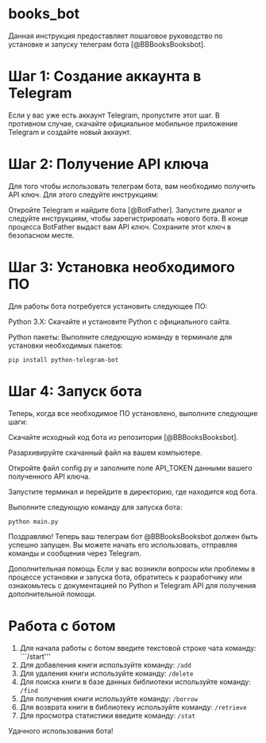 # books_bot
Данная инструкция предоставляет пошаговое руководство по установке и запуску телеграм бота [@BBBooksBooksbot].

# Шаг 1: Создание аккаунта в Telegram
Если у вас уже есть аккаунт Telegram, пропустите этот шаг. В противном случае, скачайте официальное мобильное приложение Telegram и создайте новый аккаунт.

# Шаг 2: Получение API ключа
Для того чтобы использовать телеграм бота, вам необходимо получить API ключ. Для этого следуйте инструкциям:

Откройте Telegram и найдите бота [@BotFather].
Запустите диалог и следуйте инструкциям, чтобы зарегистрировать нового бота.
В конце процесса BotFather выдаст вам API ключ. Сохраните этот ключ в безопасном месте.

# Шаг 3: Установка необходимого ПО
Для работы бота потребуется установить следующее ПО:

Python 3.X: Скачайте и установите Python с официального сайта.

Python пакеты: Выполните следующую команду в терминале для установки необходимых пакетов:
```
pip install python-telegram-bot
```

# Шаг 4: Запуск бота

Теперь, когда все необходимое ПО установлено, выполните следующие шаги:

Скачайте исходный код бота из репозитория [@BBBooksBooksbot].

Разархивируйте скачанный файл на вашем компьютере.

Откройте файл config.py и заполните поле API_TOKEN данными вашего полученного API ключа.

Запустите терминал и перейдите в директорию, где находится код бота.

Выполните следующую команду для запуска бота:
```
python main.py
```
Поздравляю! Теперь ваш телеграм бот @BBBooksBooksbot должен быть успешно запущен. Вы можете начать его использовать, отправляя команды и сообщения через Telegram.

Дополнительная помощь
Если у вас возникли вопросы или проблемы в процессе установки и запуска бота, обратитесь к разработчику или ознакомьтесь с документацией по Python и Telegram API для получения дополнительной помощи.

# Работа с ботом

1. Для начала работы с ботом введите текстовой строке чата команду: ```/start'''
2. Для добавления книги используйте команду: ```/add```
3. Для удаления книги используйте команду: ```/delete```
4. Для поиска книги в базе данных библиотеки используйте команду: ```/find```
5. Для получения книги используйте команду: ```/borrow```
6. Для возврата книги в библиотеку используйте команду: ```/retrieve```
7. Для просмотра статистики введите команду: ```/stat```

Удачного использования бота!
